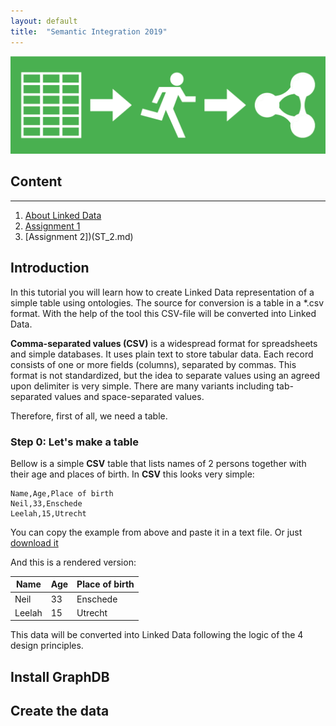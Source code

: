 ```yaml
---
layout: default
title:  "Semantic Integration 2019"
---
```


<link href='https://cdn.jsdelivr.net/npm/yasgui@2.7.29/dist/yasgui.min.css' rel='stylesheet' type='text/css'/>
<script src='https://cdn.jsdelivr.net/npm/yasgui@2.7.29/dist/yasgui.min.js'></script>
<img src="tut1.png" alt="Linked Data">


## Content
---
1. [About Linked Data](about_LD.md)
2. [Assignment 1](SI_1.md)
3. [Assignment 2])(ST_2.md)

## Introduction

In this tutorial you will learn how to create Linked Data representation of a simple table using ontologies.
The source for conversion is a table in a *.csv format. With the help of the tool this CSV-file will be converted into Linked Data.

**Comma-separated values (CSV)** is a widespread format for spreadsheets and simple databases.
It uses plain text to store tabular data. Each record consists of one or more fields (columns),
separated by commas. This format is not standardized, but the idea to separate values using an agreed
upon delimiter is very simple. There are many variants including tab-separated values and
space-separated values.

Therefore, first of all, we need a table.


### Step 0: Let's make a table

Bellow is a simple **CSV** table that lists names of 2 persons together with their age and places of birth.
In **CSV** this looks very simple:

```csv
Name,Age,Place of birth
Neil,33,Enschede
Leelah,15,Utrecht
```

You can copy the example from above and paste it in a text file. Or just [download it](https://1drv.ms/u/s!Ah2_2X7uyAX5iNhG5jxgU27tPh19Bw)

And this is a rendered version:

| Name | Age | Place of birth |
| ---- | --- | -------------- |
| Neil | 33 | Enschede |
| Leelah | 15 | Utrecht |

This data will be converted into Linked Data following the logic of the 4 design principles.
 
## Install GraphDB

## Create the data
 
  <div id='yasgui'></div>
  <script type="text/javascript">
      var yasgui = YASGUI(document.getElementById("yasgui"), {
          //Uncomment below to change the default endpoint
          //Note: If you've already opened the YASGUI page before, you should first clear your
          //local-storage cache before you will see the changes taking effect
          //yasqe:{sparql:{endpoint:'bla'}}
      });
  </script> 



